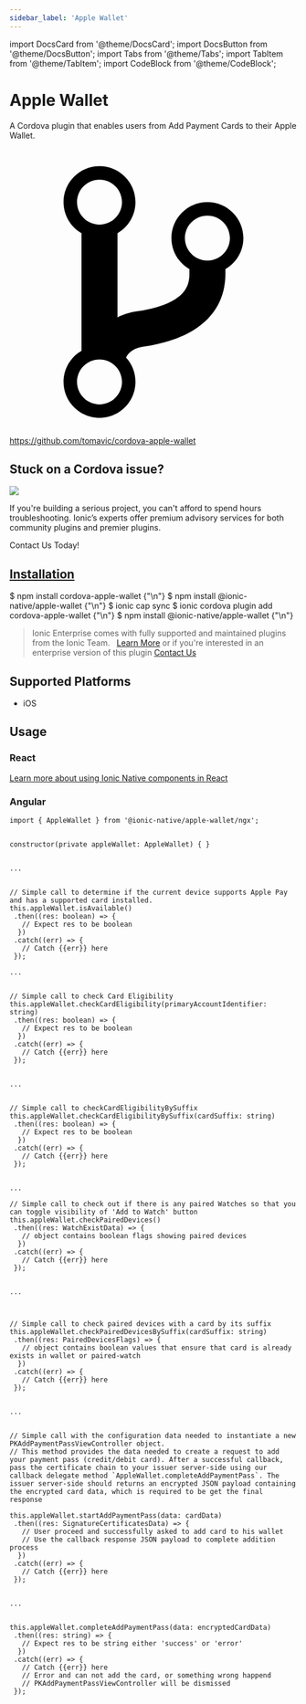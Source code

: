 ```yaml
---
sidebar_label: 'Apple Wallet'
---
```


import DocsCard from '@theme/DocsCard';
import DocsButton from '@theme/DocsButton';
import Tabs from '@theme/Tabs';
import TabItem from '@theme/TabItem';
import CodeBlock from '@theme/CodeBlock';

# Apple Wallet

A Cordova plugin that enables users from Add Payment Cards to their Apple Wallet.

<p><a href="https://github.com/tomavic/cordova-apple-wallet" target="_blank" rel="noopener" className="git-link">
  <svg viewBox="0 0 512 512"><path d="M416 160c0-35.3-28.7-64-64-64s-64 28.7-64 64c0 23.7 12.9 44.3 32 55.4v8.6c0 19.9-7.8 33.7-25.3 44.9-15.4 9.8-38.1 17.1-67.5 21.5-14 2.1-25.7 6-35.2 10.7V151.4c19.1-11.1 32-31.7 32-55.4 0-35.3-28.7-64-64-64S96 60.7 96 96c0 23.7 12.9 44.3 32 55.4v209.2c-19.1 11.1-32 31.7-32 55.4 0 35.3 28.7 64 64 64s64-28.7 64-64c0-16.6-6.3-31.7-16.7-43.1 1.9-4.9 9.7-16.3 29.4-19.3 38.8-5.8 68.9-15.9 92.3-30.8 36-22.8 55-57 55-98.8v-8.6c19.1-11.1 32-31.7 32-55.4zM160 56c22.1 0 40 17.9 40 40s-17.9 40-40 40-40-17.9-40-40 17.9-40 40-40zm0 400c-22.1 0-40-17.9-40-40s17.9-40 40-40 40 17.9 40 40-17.9 40-40 40zm192-256c-22.1 0-40-17.9-40-40s17.9-40 40-40 40 17.9 40 40-17.9 40-40 40z"></path></svg> https://github.com/tomavic/cordova-apple-wallet
</a></p>

<h2>Stuck on a Cordova issue?</h2>
<DocsCard className="cordova-ee-card" header="Don't waste precious time on plugin issues." href="https://ionicframework.com/sales?product_of_interest=Ionic%20Native">
  <div>
    <img src={require('./_assets/img/native-cordova-bot.png').default} class="cordova-ee-img" />
    <p>If you're building a serious project, you can't afford to spend hours troubleshooting. Ionic’s experts offer premium advisory services for both community plugins and premier plugins.</p>
    <DocsButton className="native-ee-detail">Contact Us Today!</DocsButton>
  </div>
</DocsCard>

<h2 id="installation">
  <a href="#installation">Installation</a>
</h2>
<Tabs groupId="runtime" defaultValue="Capacitor" values={[
  {value: 'Capacitor', label: 'Capacitor'},
  {value: 'Cordova', label: 'Cordova'},
  {value: 'Enterprise', label: 'Enterprise'},
]}>
  <TabItem value="Capacitor">
    <CodeBlock className="language-shell">
      $ npm install cordova-apple-wallet {"\n"}
      $ npm install @ionic-native/apple-wallet {"\n"}
      $ ionic cap sync
    </CodeBlock>
  </TabItem>
  <TabItem value="Cordova">
    <CodeBlock className="language-shell">
      $ ionic cordova plugin add cordova-apple-wallet {"\n"}
      $ npm install @ionic-native/apple-wallet {"\n"}
    </CodeBlock>
  </TabItem>
  <TabItem value="Enterprise">
    <blockquote>Ionic Enterprise comes with fully supported and maintained plugins from the Ionic Team. &nbsp;
      <a class="btn" href="https://ionic.io/docs/premier-plugins">Learn More</a> or if you're interested in an enterprise version of this plugin <a class="btn" href="https://ionicframework.com/sales?product_of_interest=Ionic%20Enterprise%20Engine">Contact Us</a></blockquote>
  </TabItem>
</Tabs>

## Supported Platforms

- iOS

## Usage

### React

[Learn more about using Ionic Native components in React](../native-community.md#react)

### Angular

```tsx
import { AppleWallet } from '@ionic-native/apple-wallet/ngx';


constructor(private appleWallet: AppleWallet) { }


...


// Simple call to determine if the current device supports Apple Pay and has a supported card installed.
this.appleWallet.isAvailable()
 .then((res: boolean) => {
   // Expect res to be boolean
  })
 .catch((err) => {
   // Catch {{err}} here
 });

...


// Simple call to check Card Eligibility
this.appleWallet.checkCardEligibility(primaryAccountIdentifier: string)
 .then((res: boolean) => {
   // Expect res to be boolean
  })
 .catch((err) => {
   // Catch {{err}} here
 });


...


// Simple call to checkCardEligibilityBySuffix
this.appleWallet.checkCardEligibilityBySuffix(cardSuffix: string)
 .then((res: boolean) => {
   // Expect res to be boolean
  })
 .catch((err) => {
   // Catch {{err}} here
 });


...

// Simple call to check out if there is any paired Watches so that you can toggle visibility of 'Add to Watch' button
this.appleWallet.checkPairedDevices()
 .then((res: WatchExistData) => {
   // object contains boolean flags showing paired devices
  })
 .catch((err) => {
   // Catch {{err}} here
 });


...



// Simple call to check paired devices with a card by its suffix
this.appleWallet.checkPairedDevicesBySuffix(cardSuffix: string)
 .then((res: PairedDevicesFlags) => {
   // object contains boolean values that ensure that card is already exists in wallet or paired-watch
  })
 .catch((err) => {
   // Catch {{err}} here
 });


...


// Simple call with the configuration data needed to instantiate a new PKAddPaymentPassViewController object.
// This method provides the data needed to create a request to add your payment pass (credit/debit card). After a successful callback, pass the certificate chain to your issuer server-side using our callback delegate method `AppleWallet.completeAddPaymentPass`. The issuer server-side should returns an encrypted JSON payload containing the encrypted card data, which is required to be get the final response

this.appleWallet.startAddPaymentPass(data: cardData)
 .then((res: SignatureCertificatesData) => {
   // User proceed and successfully asked to add card to his wallet
   // Use the callback response JSON payload to complete addition process
  })
 .catch((err) => {
   // Catch {{err}} here
 });


...


this.appleWallet.completeAddPaymentPass(data: encryptedCardData)
 .then((res: string) => {
   // Expect res to be string either 'success' or 'error'
  })
 .catch((err) => {
   // Catch {{err}} here
   // Error and can not add the card, or something wrong happend
   // PKAddPaymentPassViewController will be dismissed
 });

```
